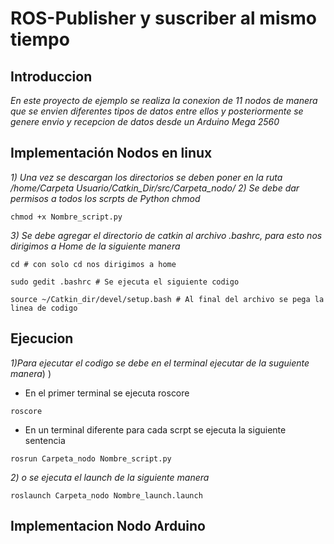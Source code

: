 # ROS-Publisher y suscriber al mismo tiempo

## Introduccion

_En este proyecto de ejemplo se realiza la conexion de 11 nodos de manera que se envien diferentes tipos de datos entre ellos y posteriormente se genere envio y recepcion de datos desde un Arduino Mega 2560_

## Implementación Nodos en linux

_1) Una vez se descargan los directorios se deben poner en la ruta /home/Carpeta Usuario/Catkin_Dir/src/Carpeta_nodo/_
_2) Se debe dar permisos a todos los scrpts de Python chmod_ 
```
chmod +x Nombre_script.py
```
_3) Se debe agregar el directorio de catkin al archivo .bashrc, para esto nos dirigimos a Home de la siguiente manera_

```
cd # con solo cd nos dirigimos a home

sudo gedit .bashrc # Se ejecuta el siguiente codigo

source ~/Catkin_dir/devel/setup.bash # Al final del archivo se pega la linea de codigo

```

## Ejecucion

_1)Para ejecutar el codigo se debe en el terminal ejecutar de la suguiente manera_) )

* En el primer terminal se ejecuta roscore
```
roscore
```


* En un terminal diferente para cada scrpt se ejecuta la siguiente sentencia
```
rosrun Carpeta_nodo Nombre_script.py
```
_2) o se ejecuta el launch de la siguiente manera_

```
roslaunch Carpeta_nodo Nombre_launch.launch

```

## Implementacion Nodo Arduino



